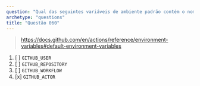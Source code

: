 ```yaml
---
question: "Qual das seguintes variáveis de ambiente padrão contém o nome da pessoa ou aplicativo que iniciou a execução do workflow?"
archetype: "questions"
title: "Questão 060"
---
```



> https://docs.github.com/en/actions/reference/environment-variables#default-environment-variables

1. [ ] `GITHUB_USER`
1. [ ] `GITHUB_REPOSITORY`
1. [ ] `GITHUB_WORKFLOW`
1. [x] `GITHUB_ACTOR`
